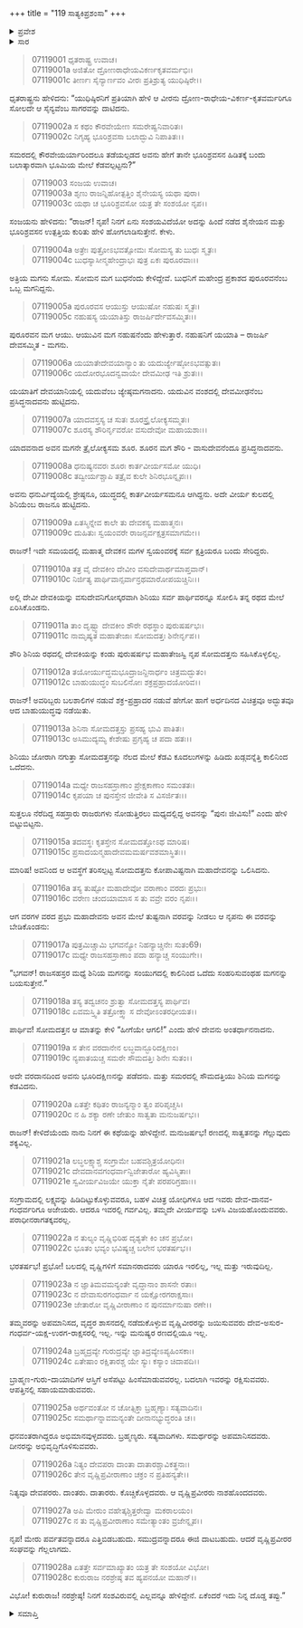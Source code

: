 +++
title = "119 ಸಾತ್ಯಕಿಪ್ರಶಂಸಾ"
+++

<details><summary>ಪ್ರವೇಶ</summary>


।।   ಓಂ ಓಂ ನಮೋ ನಾರಾಯಣಾಯ।।   ಶ್ರೀ ವೇದವ್ಯಾಸಾಯ ನಮಃ ।।

ಶ್ರೀ ಕೃಷ್ಣದ್ವೈಪಾಯನ ವೇದವ್ಯಾಸ ವಿರಚಿತ  

**ಶ್ರೀ ಮಹಾಭಾರತ**

**ದ್ರೋಣ ಪರ್ವ**

**ಜಯದ್ರಥವಧ ಪರ್ವ**

**ಅಧ್ಯಾಯ 119**

</details>

<details><summary>ಸಾರ</summary>

ಸಾತ್ಯಕಿ-ಭೂರಿಶ್ರವಸರ ಉತ್ಪತ್ತಿ; ವೃಷ್ಣಿಗಳ ಪ್ರಶಂಸೆ (1-28).


</details>



> 07119001 ಧೃತರಾಷ್ಟ್ರ ಉವಾಚ।   
07119001a ಅಜಿತೋ ದ್ರೋಣರಾಧೇಯವಿಕರ್ಣಕೃತವರ್ಮಭಿಃ।   
07119001c ತೀರ್ಣಃ ಸೈನ್ಯಾರ್ಣವಂ ವೀರಃ ಪ್ರತಿಶ್ರುತ್ಯ ಯುಧಿಷ್ಠಿರೇ।।

ಧೃತರಾಷ್ಟ್ರನು ಹೇಳಿದನು: “ಯುಧಿಷ್ಠಿರನಿಗೆ ಪ್ರತಿಯಾಗಿ ಹೇಳಿ ಆ ವೀರನು ದ್ರೋಣ-ರಾಧೇಯ-ವಿಕರ್ಣ-ಕೃತವರ್ಮರಿಗೂ ಸೋಲದೇ ಆ ಸೈನ್ಯವೆಂಬ ಸಾಗರವನ್ನು ದಾಟಿದನು.

> 07119002a ಸ ಕಥಂ ಕೌರವೇಯೇಣ ಸಮರೇಷ್ವನಿವಾರಿತಃ।   
07119002c ನಿಗೃಹ್ಯ ಭೂರಿಶ್ರವಸಾ ಬಲಾದ್ಭುವಿ ನಿಪಾತಿತಃ।।

ಸಮರದಲ್ಲಿ ಕೌರವೇಯರ್ಯಾರಿಂದಲೂ ತಡೆಯಲ್ಪಡದ ಅವನು ಹೇಗೆ ತಾನೇ ಭೂರಿಶ್ರವಸನ ಹಿಡಿತಕ್ಕೆ ಬಂದು ಬಲಾತ್ಕಾರವಾಗಿ ಭೂಮಿಯ ಮೇಲೆ ಕೆಡವಲ್ಪಟ್ಟನು?”

> 07119003 ಸಂಜಯ ಉವಾಚ।   
07119003a ಶೃಣು ರಾಜನ್ನಿಹೋತ್ಪತ್ತಿಂ ಶೈನೇಯಸ್ಯ ಯಥಾ ಪುರಾ।   
07119003c ಯಥಾ ಚ ಭೂರಿಶ್ರವಸೋ ಯತ್ರ ತೇ ಸಂಶಯೋ ನೃಪ।।

ಸಂಜಯನು ಹೇಳಿದನು: “ರಾಜನ್! ನೃಪ! ನಿನಗೆ ಏನು ಸಂಶಯವಿದೆಯೋ ಅದನ್ನು ಹಿಂದೆ ನಡೆದ ಶೈನೇಯನ ಮತ್ತು ಭೂರಿಶ್ರವಸನ ಉತ್ಪತ್ತಿಯ ಕುರಿತು ಹೇಳಿ ಹೋಗಲಾಡಿಸುತ್ತೇನೆ. ಕೇಳು.

> 07119004a ಅತ್ರೇಃ ಪುತ್ರೋಽಭವತ್ಸೋಮಃ ಸೋಮಸ್ಯ ತು ಬುಧಃ ಸ್ಮೃತಃ।   
07119004c ಬುಧಸ್ಯಾಸೀನ್ಮಹೇಂದ್ರಾಭಃ ಪುತ್ರ ಏಕಃ ಪುರೂರವಾಃ।।

ಅತ್ರಿಯ ಮಗನು ಸೋಮ. ಸೋಮನ ಮಗ ಬುಧನೆಂದು ಕೇಳಿದ್ದೇವೆ. ಬುಧನಿಗೆ ಮಹೇಂದ್ರ ಪ್ರಕಾಶದ ಪುರೂರವನೆಂಬ ಒಬ್ಬ ಮಗನಿದ್ದನು.

> 07119005a ಪುರೂರವಸ ಆಯುಸ್ತು ಆಯುಷೋ ನಹುಷಃ ಸ್ಮೃತಃ।   
07119005c ನಹುಷಸ್ಯ ಯಯಾತಿಸ್ತು ರಾಜರ್ಷಿರ್ದೇವಸಮ್ಮಿತಃ।।

ಪುರೂರವನ ಮಗ ಆಯು. ಆಯುವಿನ ಮಗ ನಹುಷನೆಂದು ಹೇಳುತ್ತಾರೆ. ನಹುಷನಿಗೆ ಯಯಾತಿ – ರಾಜರ್ಷಿ ದೇವಸಮ್ಮಿತ - ಮಗನು.

> 07119006a ಯಯಾತೇದೇವಯಾನ್ಯಾಂ ತು ಯದುರ್ಜ್ಯೇಷ್ಠೋಽಭವತ್ಸುತಃ।   
07119006c ಯದೋರಭೂದನ್ವವಾಯೇ ದೇವಮೀಢ ಇತಿ ಶ್ರುತಃ।।

ಯಯಾತಿಗೆ ದೇವಯಾನಿಯಲ್ಲಿ ಯದುವೆಂಬ ಜ್ಯೇಷ್ಠಮಗನಾದನು. ಯದುವಿನ ವಂಶದಲ್ಲಿ ದೇವಮೀಢನೆಂಬ ಪ್ರಸಿದ್ಧನಾದವನು ಹುಟ್ಟಿದನು.

> 07119007a ಯಾದವಸ್ತಸ್ಯ ಚ ಸುತಃ ಶೂರಸ್ತ್ರೈಲೋಕ್ಯಸಮ್ಮತಃ।   
07119007c ಶೂರಸ್ಯ ಶೌರಿರ್ನೃವರೋ ವಸುದೇವೋ ಮಹಾಯಶಾಃ।।

ಯಾದವನಾದ ಅವನ ಮಗನೇ ತ್ರೈಲೋಕ್ಯಸಮ ಶೂರ. ಶೂರನ ಮಗ ಶೌರಿ - ವಾಸುದೇವನೆಂದೂ ಪ್ರಸಿದ್ಧನಾದವನು.

> 07119008a ಧನುಷ್ಯನವರಃ ಶೂರಃ ಕಾರ್ತವೀರ್ಯಸಮೋ ಯುಧಿ।   
07119008c ತದ್ವೀರ್ಯಶ್ಚಾಪಿ ತತ್ರೈವ ಕುಲೇ ಶಿನಿರಭೂನ್ನೃಪಃ।।

ಅವನು ಧನುರ್ವಿದ್ಯೆಯಲ್ಲಿ ಶ್ರೇಷ್ಠನೂ, ಯುದ್ಧದಲ್ಲಿ ಕಾರ್ತವೀರ್ಯಸಮನೂ ಆಗಿದ್ದನು. ಅದೇ ವೀರ್ಯ ಕುಲದಲ್ಲಿ ಶಿನಿಯೆಂಬ ರಾಜನೂ ಹುಟ್ಟಿದನು.

> 07119009a ಏತಸ್ಮಿನ್ನೇವ ಕಾಲೇ ತು ದೇವಕಸ್ಯ ಮಹಾತ್ಮನಃ।   
07119009c ದುಹಿತುಃ ಸ್ವಯಂವರೇ ರಾಜನ್ಸರ್ವಕ್ಷತ್ರಸಮಾಗಮೇ।।

ರಾಜನ್! ಇದೇ ಸಮಯದಲ್ಲಿ ಮಹಾತ್ಮ ದೇವಕನ ಮಗಳ ಸ್ವಯಂವರಕ್ಕೆ ಸರ್ವ ಕ್ಷತ್ರಿಯರೂ ಬಂದು ಸೇರಿದ್ದರು.

> 07119010a ತತ್ರ ವೈ ದೇವಕೀಂ ದೇವೀಂ ವಸುದೇವಾರ್ಥಮಾಪ್ತವಾನ್।   
07119010c ನಿರ್ಜಿತ್ಯ ಪಾರ್ಥಿವಾನ್ಸರ್ವಾನ್ರಥಮಾರೋಪಯಚ್ಚಿನಿಃ।।

ಅಲ್ಲಿ ದೇವೀ ದೇವಕಿಯನ್ನು ವಸುದೇವನಿಗೋಸ್ಕರವಾಗಿ ಶಿನಿಯು ಸರ್ವ ಪಾರ್ಥಿವರನ್ನೂ ಸೋಲಿಸಿ ತನ್ನ ರಥದ ಮೇಲೆ ಏರಿಸಿಕೊಂಡನು.

> 07119011a ತಾಂ ದೃಷ್ಟ್ವಾ ದೇವಕೀಂ ಶೌರೇ ರಥಸ್ಥಾಂ ಪುರುಷರ್ಷಭಃ।   
07119011c ನಾಮೃಷ್ಯತ ಮಹಾತೇಜಾಃ ಸೋಮದತ್ತಃ ಶಿನೇರ್ನೃಪ।।

ಶೌರಿ ಶಿನಿಯ ರಥದಲ್ಲಿ ದೇವಕಿಯನ್ನು ಕಂಡು ಪುರುಷರ್ಷಭ  ಮಹಾತೇಜಸ್ವಿ ನೃಪ ಸೋಮದತ್ತನು ಸಹಿಸಿಕೊಳ್ಳಲಿಲ್ಲ.

> 07119012a ತಯೋರ್ಯುದ್ಧಮಭೂದ್ರಾಜನ್ದಿನಾರ್ಧಂ ಚಿತ್ರಮದ್ಭುತಂ।   
07119012c ಬಾಹುಯುದ್ಧಂ ಸುಬಲಿನೋಃ ಶಕ್ರಪ್ರಹ್ರಾದಯೋರಿವ।।

ರಾಜನ್! ಅವರಿಬ್ಬರು ಬಲಶಾಲಿಗಳ ನಡುವೆ ಶಕ್ರ-ಪ್ರಹ್ರಾದರ ನಡುವೆ ಹೇಗೋ ಹಾಗೆ ಅರ್ಧದಿನದ ವಿಚಿತ್ರವೂ ಅದ್ಭುತವೂ ಆದ ಬಾಹುಯುದ್ಧವು ನಡೆಯಿತು.

> 07119013a ಶಿನಿನಾ ಸೋಮದತ್ತಸ್ತು ಪ್ರಸಹ್ಯ ಭುವಿ ಪಾತಿತಃ।   
07119013c ಅಸಿಮುದ್ಯಮ್ಯ ಕೇಶೇಷು ಪ್ರಗೃಹ್ಯ ಚ ಪದಾ ಹತಃ।।

ಶಿನಿಯು ಜೋರಾಗಿ ನಗುತ್ತಾ ಸೋಮದತ್ತನನ್ನು ನೆಲದ ಮೇಲೆ ಕೆಡವಿ ಕೂದಲುಗಳನ್ನು ಹಿಡಿದು ಖಡ್ಗವನ್ನೆತ್ತಿ ಕಾಲಿನಿಂದ ಒದೆದನು.

> 07119014a ಮಧ್ಯೇ ರಾಜಸಹಸ್ರಾಣಾಂ ಪ್ರೇಕ್ಷಕಾಣಾಂ ಸಮಂತತಃ।   
07119014c ಕೃಪಯಾ ಚ ಪುನಸ್ತೇನ ಜೀವೇತಿ ಸ ವಿಸರ್ಜಿತಃ।।

ಸುತ್ತಲೂ ನೆರೆದಿದ್ದ ಸಹಸ್ರಾರು ರಾಜರುಗಳು ನೋಡುತ್ತಿರಲು ಮಧ್ಯದಲ್ಲಿದ್ದ ಅವನನ್ನು “ಪುನಃ ಜೀವಿಸು!” ಎಂದು ಹೇಳಿ ಬಿಟ್ಟುಬಿಟ್ಟನು.

> 07119015a ತದವಸ್ಥಃ ಕೃತಸ್ತೇನ ಸೋಮದತ್ತೋಽಥ ಮಾರಿಷ।   
07119015c ಪ್ರಸಾದಯನ್ಮಹಾದೇವಮಮರ್ಷವಶಮಾಸ್ಥಿತಃ।।

ಮಾರಿಷ! ಅವನಿಂದ ಆ ಅವಸ್ಥೆಗೆ ತರಿಸಲ್ಪಟ್ಟ ಸೋಮದತ್ತನು ಕೋಪಾವಿಷ್ಟನಾಗಿ ಮಹಾದೇವನನ್ನು ಒಲಿಸಿದನು.

> 07119016a ತಸ್ಯ ತುಷ್ಟೋ ಮಹಾದೇವೋ ವರಾಣಾಂ ವರದಃ ಪ್ರಭುಃ।   
07119016c ವರೇಣ ಚಂದಯಾಮಾಸ ಸ ತು ವವ್ರೇ ವರಂ ನೃಪಃ।।

ಆಗ ವರಗಳ ವರದ ಪ್ರಭು ಮಹಾದೇವನು ಅವನ ಮೇಲೆ ತುಷ್ಟನಾಗಿ ವರವನ್ನು ನೀಡಲು ಆ ನೃಪನು ಈ ವರವನ್ನು ಬೇಡಿಕೊಂಡನು:

> 07119017a ಪುತ್ರಮಿಚ್ಚಾಮಿ ಭಗವನ್ಯೋ ನಿಹನ್ಯಾಚ್ಚಿನೇಃ ಸುತಂ69।   
07119017c ಮಧ್ಯೇ ರಾಜಸಹಸ್ರಾಣಾಂ ಪದಾ ಹನ್ಯಾಚ್ಚ ಸಂಯುಗೇ।।

“ಭಗವನ್! ರಾಜಸಹಸ್ರರ ಮಧ್ಯೆ ಶಿನಿಯ ಮಗನನ್ನು ಸಂಯುಗದಲ್ಲಿ ಕಾಲಿನಿಂದ ಒದೆದು ಸಂಹರಿಸುವಂಥಹ ಮಗನನ್ನು ಬಯಸುತ್ತೇನೆ.”

> 07119018a ತಸ್ಯ ತದ್ವಚನಂ ಶ್ರುತ್ವಾ ಸೋಮದತ್ತಸ್ಯ ಪಾರ್ಥಿವ।   
07119018c ಏವಮಸ್ತ್ವಿತಿ ತತ್ರೋಕ್ತ್ವಾ ಸ ದೇವೋಽಂತರಧೀಯತ।।

ಪಾರ್ಥಿವ! ಸೋಮದತ್ತನ ಆ ಮಾತನ್ನು ಕೇಳಿ “ಹೀಗೆಯೇ ಆಗಲಿ!” ಎಂದು ಹೇಳಿ ದೇವನು ಅಂತರ್ಧಾನನಾದನು.

> 07119019a ಸ ತೇನ ವರದಾನೇನ ಲಬ್ಧವಾನ್ಭೂರಿದಕ್ಷಿಣಂ।   
07119019c ನ್ಯಪಾತಯಚ್ಚ ಸಮರೇ ಸೌಮದತ್ತಿಃ ಶಿನೇಃ ಸುತಂ।।

ಅದೇ ವರದಾನದಿಂದ ಅವನು ಭೂರಿದಕ್ಷಿಣನನ್ನು ಪಡೆದನು. ಮತ್ತು ಸಮರದಲ್ಲಿ ಸೌಮದತ್ತಿಯು ಶಿನಿಯ ಮಗನನ್ನು ಕೆಡವಿದನು.

> 07119020a ಏತತ್ತೇ ಕಥಿತಂ ರಾಜನ್ಯನ್ಮಾಂ ತ್ವಂ ಪರಿಪೃಚ್ಚಸಿ।   
07119020c ನ ಹಿ ಶಕ್ಯಾ ರಣೇ ಜೇತುಂ ಸಾತ್ವತಾ ಮನುಜರ್ಷಭ।।

ರಾಜನ್! ಕೇಳಿದೆಯೆಂದು ನಾನು ನಿನಗೆ ಈ ಕಥೆಯನ್ನು ಹೇಳಿದ್ದೇನೆ. ಮನುಜರ್ಷಭ! ರಣದಲ್ಲಿ ಸಾತ್ವತನನ್ನು ಗೆಲ್ಲುವುದು ಶಕ್ಯವಿಲ್ಲ.

> 07119021a ಲಬ್ಧಲಕ್ಷ್ಯಾಶ್ಚ ಸಂಗ್ರಾಮೇ ಬಹವಶ್ಚಿತ್ರಯೋಧಿನಃ।   
07119021c ದೇವದಾನವಗಂಧರ್ವಾನ್ವಿಜೇತಾರೋ ಹ್ಯವಿಸ್ಮಿತಾಃ।   
07119021e ಸ್ವವೀರ್ಯವಿಜಯೇ ಯುಕ್ತಾ ನೈತೇ ಪರಪರಿಗ್ರಹಾಃ।।

ಸಂಗ್ರಾಮದಲ್ಲಿ ಲಕ್ಷ್ಯವನ್ನು ಹಿಡಿದಿಟ್ಟುಕೊಳ್ಳುವವರೂ, ಬಹಳ ವಿಚಿತ್ರ ಯೋಧಿಗಳೂ ಆದ ಇವರು ದೇವ-ದಾನವ-ಗಂಧರ್ವರಿಗೂ ಅಜೇಯರು. ಆದರೂ ಇವರಲ್ಲಿ ಗರ್ವವಿಲ್ಲ. ತಮ್ಮದೇ ವೀರ್ಯವನ್ನು ಬಳಸಿ ವಿಜಯಹೊಂದುವವರು. ಪರಾಧೀನರಾಗತಕ್ಕವರಲ್ಲ.

> 07119022a ನ ತುಲ್ಯಂ ವೃಷ್ಣಿಭಿರಿಹ ದೃಶ್ಯತೇ ಕಿಂ ಚನ ಪ್ರಭೋ।   
07119022c ಭೂತಂ ಭವ್ಯಂ ಭವಿಷ್ಯಚ್ಚ ಬಲೇನ ಭರತರ್ಷಭ।।

ಭರತರ್ಷಭ! ಪ್ರಭೋ! ಬಲದಲ್ಲಿ ವೃಷ್ಣಿಗಳಿಗೆ ಸಮಾನರಾದವರು ಯಾರೂ ಇರಲಿಲ್ಲ, ಇಲ್ಲ ಮತ್ತು ಇರುವುದಿಲ್ಲ.

> 07119023a ನ ಜ್ಞಾತಿಮವಮನ್ಯಂತೇ ವೃದ್ಧಾನಾಂ ಶಾಸನೇ ರತಾಃ।   
07119023c ನ ದೇವಾಸುರಗಂಧರ್ವಾ ನ ಯಕ್ಷೋರಗರಾಕ್ಷಸಾಃ।   
07119023e ಜೇತಾರೋ ವೃಷ್ಣಿವೀರಾಣಾಂ ನ ಪುನರ್ಮಾನುಷಾ ರಣೇ।।

ತಮ್ಮವರನ್ನು ಅಪಮಾನಿಸದ, ವೃದ್ಧರ ಶಾಸನದಲ್ಲಿ ನಡೆದುಕೊಳ್ಳುವ ವೃಷ್ಣಿವೀರರನ್ನು ಜಯಿಸುವವರು ದೇವ-ಅಸುರ-ಗಂಧರ್ವ-ಯಕ್ಷ-ಉರಗ-ರಾಕ್ಷಸರಲ್ಲಿ ಇಲ್ಲ. ಇನ್ನು ಮನುಷ್ಯರ ರಣದಲ್ಲಿಯೂ ಇಲ್ಲ.

> 07119024a ಬ್ರಹ್ಮದ್ರವ್ಯೇ ಗುರುದ್ರವ್ಯೇ ಜ್ಞಾತಿದ್ರವ್ಯೇಽಪ್ಯಹಿಂಸಕಾಃ।   
07119024c ಏತೇಷಾಂ ರಕ್ಷಿತಾರಶ್ಚ ಯೇ ಸ್ಯುಃ ಕಸ್ಯಾಂ ಚಿದಾಪದಿ।।

ಬ್ರಾಹ್ಮಣ-ಗುರು-ದಾಯಾದಿಗಳ ಆಸ್ತಿಗೆ ಅಸೆಪಟ್ಟು ಹಿಂಸೆಮಾಡುವವರಲ್ಲ. ಬದಲಾಗಿ ಇವರನ್ನು ರಕ್ಷಿಸುವವರು. ಆಪತ್ತಿನಲ್ಲಿ ಸಹಾಯಮಾಡುವವರು.

> 07119025a ಅರ್ಥವಂತೋ ನ ಚೋತ್ಸಿಕ್ತಾ ಬ್ರಹ್ಮಣ್ಯಾಃ ಸತ್ಯವಾದಿನಃ।   
07119025c ಸಮರ್ಥಾನ್ನಾವಮನ್ಯಂತೇ ದೀನಾನಭ್ಯುದ್ಧರಂತಿ ಚ।।

ಧನವಂತರಾಗಿದ್ದರೂ ಅಭಿಮಾನವುಳ್ಳದವರು. ಬ್ರಹ್ಮಣ್ಯರು. ಸತ್ಯವಾದಿಗಳು. ಸಮರ್ಥರನ್ನು ಅಪಮಾನಿಸದವರು. ದೀನರನ್ನು ಅಭಿವೃದ್ಧಿಗೊಳಿಸುವವರು.

> 07119026a ನಿತ್ಯಂ ದೇವಪರಾ ದಾಂತಾ ದಾತಾರಶ್ಚಾವಿಕತ್ಥನಾಃ।   
07119026c ತೇನ ವೃಷ್ಣಿಪ್ರವೀರಾಣಾಂ ಚಕ್ರಂ ನ ಪ್ರತಿಹನ್ಯತೇ।।

ನಿತ್ಯವೂ ದೇವಪರರು. ದಾಂತರು. ದಾತಾರರು. ಕೊಚ್ಚಿಕೊಳ್ಳದವರು. ಆ ವೃಷ್ಣಿಪ್ರವೀರರು ನಾಶಹೊಂದದವರು.

> 07119027a ಅಪಿ ಮೇರುಂ ವಹೇತ್ಕಶ್ಚಿತ್ತರೇದ್ವಾ ಮಕರಾಲಯಂ।   
07119027c ನ ತು ವೃಷ್ಣಿಪ್ರವೀರಾಣಾಂ ಸಮೇತ್ಯಾಂತಂ ವ್ರಜೇನ್ನೃಪ।।

ನೃಪ! ಮೇರು ಪರ್ವತವನ್ನಾದರೂ ಎತ್ತಿಬಿಡಬಹುದು. ಸಮುದ್ರವನ್ನಾದರೂ ಈಜಿ ದಾಟಬಹುದು. ಆದರೆ ವೃಷ್ಣಿಪ್ರವೀರರ ಸಂಘವನ್ನು ಗೆಲ್ಲಲಾಗದು.

> 07119028a ಏತತ್ತೇ ಸರ್ವಮಾಖ್ಯಾತಂ ಯತ್ರ ತೇ ಸಂಶಯೋ ವಿಭೋ।   
07119028c ಕುರುರಾಜ ನರಶ್ರೇಷ್ಠ ತವ ಹ್ಯಪನಯೋ ಮಹಾನ್।।

ವಿಭೋ! ಕುರುರಾಜ! ನರಶ್ರೇಷ್ಠ! ನಿನಗೆ ಸಂಶವಿರುವಲ್ಲಿ ಎಲ್ಲವನ್ನೂ ಹೇಳಿದ್ದೇನೆ. ಏಕೆಂದರೆ ಇದು ನಿನ್ನ ದೊಡ್ಡ ತಪ್ಪು.”


<details><summary>ಸಮಾಪ್ತಿ</summary>


ಇತಿ ಶ್ರೀ ಮಹಾಭಾರತೇ ದ್ರೋಣ ಪರ್ವಣಿ ಜಯದ್ರಥವಧ ಪರ್ವಣಿ ಸಾತ್ಯಕಿಪ್ರಶಂಸಾಯಾಂ ಏಕೋನವಿಂಶಾಧಿಕಶತತಮೋಽಧ್ಯಾಯಃ ।।  
ಇದು ಶ್ರೀ ಮಹಾಭಾರತದಲ್ಲಿ ದ್ರೋಣ ಪರ್ವದಲ್ಲಿ ಜಯದ್ರಥವಧ ಪರ್ವದಲ್ಲಿ ಸಾತ್ಯಕಿಪ್ರಶಂಸಾ ಎನ್ನುವ ನೂರಾಹತ್ತೊಂಭತ್ತನೇ ಅಧ್ಯಾಯವು.

</details>
